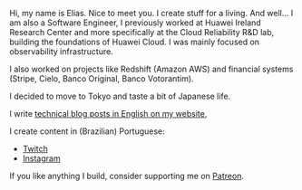 Hi, my name is Elias. Nice to meet you. I create stuff for a living. And well... I am also a Software Engineer, I previously worked at Huawei Ireland Research Center and more specifically at the Cloud Reliability R&D lab, building the foundations of Huawei Cloud. I was mainly focused on observability infrastructure.

I also worked on projects like Redshift (Amazon AWS) and financial systems (Stripe, Cielo, Banco Original, Banco Votorantim).

I decided to move to Tokyo and taste a bit of Japanese life.

I write [technical blog posts in English on my website](https://www.elias.sh/),

I create content in (Brazilian) Portuguese:

- [Twitch](https://twitch.tv/code_elias_code)
- [Instagram](https://instagram.com/code_elias_code)


If you like anything I build, consider supporting me on [Patreon](https://patreon.com/CodeEliasCode).
